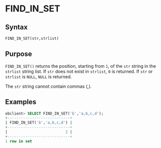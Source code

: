 # FIND_IN_SET

## Syntax

```sql
FIND_IN_SET(str,strlist)
```

## Purpose

`FIND_IN_SET()` returns the position, starting from `1`, of the `str` string in the `strlist` string list. If `str` does not exist in `strlist`, `0` is returned. If `str` or `strlist` is `NULL`, `NULL` is returned.

The `str` string cannot contain commas (,).

## Examples

```sql
obclient> SELECT FIND_IN_SET('b','a,b,c,d');
+----------------------------+
| FIND_IN_SET('b','a,b,c,d') |
+----------------------------+
|                          2 |
+----------------------------+
1 row in set
```
